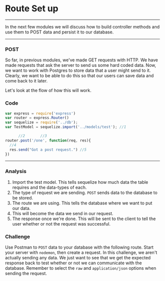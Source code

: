 # Route Set up
---

In the next few modules we will discuss how to build controller methods and use them to POST data and persist it to our database.

<hr>

### POST
So far, in previous modules, we've made GET requests with HTTP. We have made requests that ask the server to send us some hard coded data. Now, we want to work with Postgres to store data that a user might send to it. Clearly, we want to be able to do this so that our users can save data and come back to it later. 

Let's look at the flow of how this will work. 

### Code

```js
var express = require('express')
var router = express.Router()
var sequelize = require('../db');
var TestModel = sequelize.import('../models/test'); //1

      //2       //3           
router.post('/one', function(req, res){
  //4
  res.send("Got a post request.") //5
})
```

<hr >

### Analysis
1. Import the test model. This tells sequelize how much data the table requires and the data-types of each.
2. The type of request we are sending. `POST` sends data to the database to be stored.
3. The route we are using. This tells the database where we want to put our data.
4. This will become the data we send in our request.
5. The response once we're done. This will be sent to the client to tell the user whether or not the request was successful.

### Challenge
Use Postman to `POST` data to your database with the following route. Start your server with `nodemon`, then create a request. In this challenge, we aren't actually sending any data. We just want to see that we get the expected response back to test whether or not we can communicate with the database. Remember to select the `raw` and `application/json` options when sending the request.

